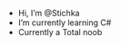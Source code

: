 - Hi, I’m @Stichka
- I’m currently learning C#
- Currently a Total noob


<!---
Stichka/Stichka is a ✨ special ✨ repository because its `README.md` (this file) appears on your GitHub profile.
You can click the Preview link to take a look at your changes.
--->
